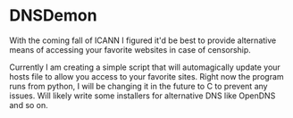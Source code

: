 # DNSDemon
With the coming fall of ICANN I figured it'd be best to provide alternative means of accessing your favorite websites in case of censorship.

Currently I am creating a simple script that will automagically update your hosts file to allow you access to your favorite sites. Right now the program runs from python, I will be changing it in the future to C to prevent any issues. Will likely write some installers for alternative DNS like OpenDNS and so on.
